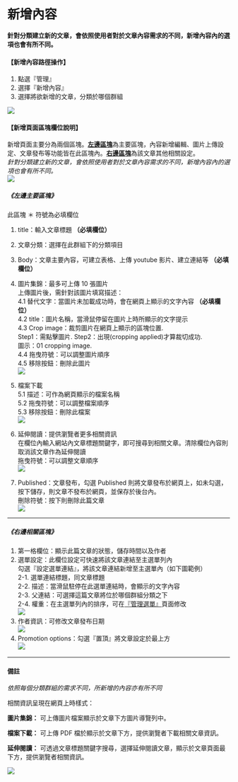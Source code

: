 # 新增內容
**針對分類建立新的文章，會依照使用者對於文章內容需求的不同，新增內容內的選項也會有所不同。**
#### 【新增內容路徑操作】
1. 點選『管理』
2. 選擇『新增內容』
3. 選擇將欲新增的文章，分類於哪個群組

![](/_image/manage/content.png)

#### 【新增頁面區塊欄位說明】
新增頁面主要分為兩個區塊。[**左邊區塊**](3-1-manage-create-content?id=《左邊主要區塊》)為主要區塊，內容新增編輯、圖片上傳設定、文章發布等功能皆在此區塊內。[**右邊區塊**](3-1-manage-create-content?id=《右邊相關區塊》)為該文章其他相關設定。  
*針對分類建立新的文章，會依照使用者對於文章內容需求的不同，新增內容內的選項也會有所不同。*  
![](/_image/manage/content-create.png)  

##### 《左邊主要區塊》
此區塊 ＊ 符號為必填欄位
1. title：輸入文章標題  **（必填欄位）**
2. 文章分類：選擇在此群組下的分類項目
3. Body：文章主要內容，可建立表格、上傳 youtube 影片、建立連結等 **（必填欄位）**
4. 圖片集錦：最多可上傳 10 張圖片  
  上傳圖片後，需針對該圖片填寫描述：  
    4.1 替代文字：當圖片未加載成功時，會在網頁上顯示的文字內容 **（必填欄位）**    
    4.2 title：圖片名稱，當滑鼠停留在圖片上時所顯示的文字提示  
    4.3 Crop image：裁剪圖片在網頁上顯示的區塊位置.    
        Step1：需點擊圖片. 
        Step2：出現(cropping applied)才算裁切成功.   
        圖示：01 cropping image.  
    4.4 拖曳符號：可以調整圖片順序  
    4.5 移除按鈕：刪除此圖片  
![](/_image/manage/content-create-img.png)  

5. 檔案下載  
    5.1 描述：可作為網頁顯示的檔案名稱  
    5.2 拖曳符號：可以調整檔案順序  
    5.3 移除按鈕：刪除此檔案  
![](/_image/manage/content-create-file.png)  

6. 延伸閱讀：提供瀏覽者更多相關資訊  
    在欄位內輸入網站內文章標題關鍵字，即可搜尋到相關文章。清除欄位內容則取消該文章作為延伸閱讀   
    拖曳符號：可以調整文章順序  
![](/_image/manage/content-create-read.png)

7. Published：文章發布，勾選 Published 則將文章發布於網頁上，如未勾選，按下儲存，則文章不發布於網頁，並保存於後台內。  
    刪除符號：按下則刪除此篇文章  
![](/_image/manage/content-create-published.png)

------
##### 《右邊相關區塊》
1. 第一格欄位：顯示此篇文章的狀態，儲存時間以及作者
2. 選單設定：此欄位設定可快速將該文章連結至主選單列內  
    勾選『設定選單連結』，將該文章連結新增至主選單內（如下圖範例）  
    2-1. 選單連結標題，同文章標題  
    2-2. 描述：當滑鼠駐停在此選單連結時，會顯示的文字內容  
    2-3. 父連結：可選擇這篇文章將位於哪個群組分類之下  
    2-4. 權重：在主選單列內的排序，可在[『管理選單』](3-3-manage-menu)頁面修改        
  ![](/_image/manage/content-nav.png)  
3. 作者資訊：可修改文章發布日期  
  ![](/_image/manage/content-author.png)  
4. Promotion options：勾選『置頂』將文章設定於最上方  
  ![](/_image/manage/content-promotion.png)  


-------- 
#### 備註
*依照每個分類群組的需求不同，所新增的內容亦有所不同*

相關資訊呈現在網頁上時樣式：  

**圖片集錦：**
可上傳圖片檔案顯示於文章下方圖片導覽列中。

**檔案下載：**
可上傳 PDF 檔於顯示於文章下方，提供瀏覽者下載相關文章資訊。

**延伸閱讀：**
可透過文章標題關鍵字搜尋，選擇延伸閱讀文章，顯示於文章頁面最下方，提供瀏覽者相關資訊。

![](/_image/manage/content-create-f.png)

